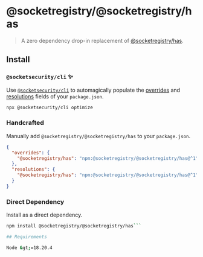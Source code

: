 # @socketregistry/@socketregistry/has

> A zero dependency drop-in replacement of
> [@socketregistry/has](https://www.npmjs.com/package/@socketregistry/has).

## Install

### `@socketsecurity/cli` :sparkles:

Use [`@socketsecurity/cli`](https://www.npmjs.com/package/@socketsecurity/cli)
to automagically populate the
[overrides](https://docs.npmjs.com/cli/v9/configuring-npm/package-json#overrides)
and [resolutions](https://yarnpkg.com/configuration/manifest#resolutions) fields
of your `package.json`.

```sh
npx @socketsecurity/cli optimize
```

### Handcrafted

Manually add `@socketregistry/@socketregistry/has` to your `package.json`.

```json
{
  "overrides": {
    "@socketregistry/has": "npm:@socketregistry/@socketregistry/has@^1"
  },
  "resolutions": {
    "@socketregistry/has": "npm:@socketregistry/@socketregistry/has@^1"
  }
}
```

### Direct Dependency

Install as a direct dependency.

````sh
npm install @socketregistry/@socketregistry/has```

## Requirements

Node &gt;=18.20.4
````
